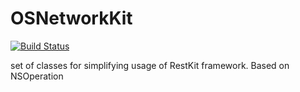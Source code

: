 # OSNetworkKit
[![Build Status](https://travis-ci.org/baydet/OSNetworkKit.svg?branch=master)](https://travis-ci.org/baydet/OSNetworkKit)

set of classes for simplifying usage of RestKit framework. Based on NSOperation